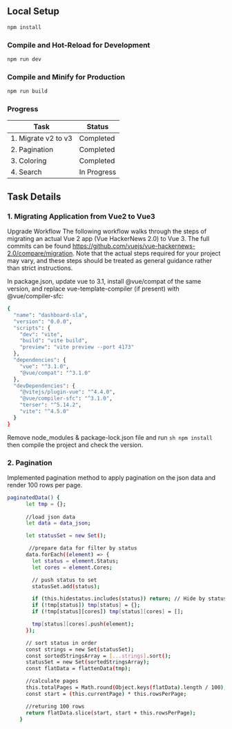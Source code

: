 ## Local Setup

```sh
npm install
```

### Compile and Hot-Reload for Development

```sh
npm run dev
```

### Compile and Minify for Production

```sh
npm run build
```

### Progress
| Task                | Status        |
| ------------------- | ------------- |
| 1. Migrate v2 to v3 | Completed     |
| 2. Pagination       | Completed     |
| 3. Coloring         | Completed     |
| 4. Search           | In Progress   |

## Task Details
### 1. Migrating Application from Vue2 to Vue3

Upgrade Workflow
The following workflow walks through the steps of migrating an actual Vue 2 app (Vue HackerNews 2.0) to Vue 3. 
The full commits can be found https://github.com/vuejs/vue-hackernews-2.0/compare/migration.
Note that the actual steps required for your project may vary, and these steps
should be treated as general guidance rather than strict instructions.

In package.json, update vue to 3.1, install @vue/compat of the same version,
and replace vue-template-compiler (if present) with @vue/compiler-sfc:

```sh
{
  "name": "dashboard-sla",
  "version": "0.0.0",
  "scripts": {
    "dev": "vite",
    "build": "vite build",
    "preview": "vite preview --port 4173"
  },
  "dependencies": {
    "vue": "^3.1.0",
    "@vue/compat": "^3.1.0"
  },
  "devDependencies": {
    "@vitejs/plugin-vue": "^4.4.0",
    "@vue/compiler-sfc": "^3.1.0",
    "terser": "^5.14.2",
    "vite": "^4.5.0"
  }
}
```

Remove node_modules & package-lock.json file and run ```sh npm install ``` then compile the project and check the version.

### 2. Pagination
Implemented pagination method to apply pagination on the json data and render 100 rows per page.

```sh
paginatedData() {
      let tmp = {};
    
      //load json data  
      let data = data_json;

      let statusSet = new Set();

       //prepare data for filter by status 
      data.forEach((element) => {
        let status = element.Status;
        let cores = element.Cores;

        // push status to set
        statusSet.add(status);

        if (this.hidestatus.includes(status)) return; // Hide by status
        if (!tmp[status]) tmp[status] = {};
        if (!tmp[status][cores]) tmp[status][cores] = [];

        tmp[status][cores].push(element);
      });

      // sort status in order
      const strings = new Set(statusSet);
      const sortedStringsArray = [...strings].sort();
      statusSet = new Set(sortedStringsArray);
      const flatData = flattenData(tmp);

      //calculate pages 
      this.totalPages = Math.round(Object.keys(flatData).length / 100);
      const start = (this.currentPage) * this.rowsPerPage;

      //returing 100 rows
      return flatData.slice(start, start + this.rowsPerPage);
    }
```
